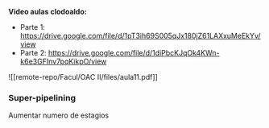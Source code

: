 **Video aulas clodoaldo:**
* Parte 1: https://drive.google.com/file/d/1pT3ih69S005qJx180jZ61LAXxuMeEkYv/view
* Parte 2: https://drive.google.com/file/d/1diPbcKJqOk4KWn-k6e3GFInv7pqKikpO/view

![[remote-repo/Facul/OAC II/files/aula11.pdf]]

### Super-pipelining 
Aumentar numero de estagios


